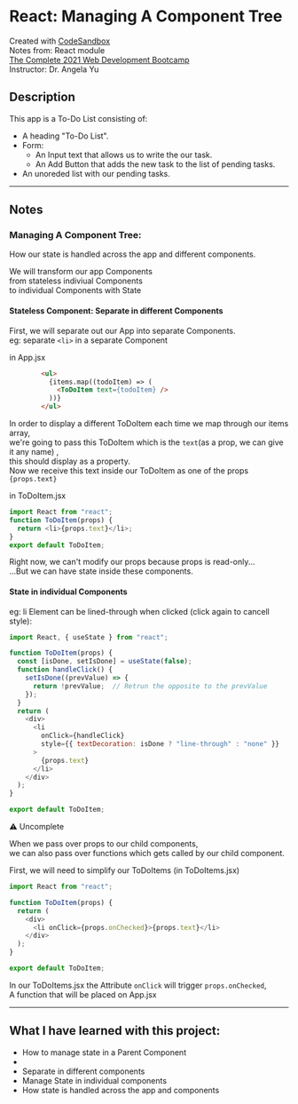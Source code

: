 # React: Managing A Component Tree
Created with [CodeSandbox](https://codesandbox.io/)  
Notes from: React module  
[The Complete 2021 Web Development Bootcamp](https://www.udemy.com/course/the-complete-web-development-bootcamp/)  
Instructor: Dr. Angela Yu 


## Description
This app is a To-Do List consisting of:
* A heading "To-Do List".
* Form:
  * An Input text that allows us to write the our task.
  * An Add Button that adds the new task to the list of pending tasks.
* An unoreded list with our pending tasks.

---
## Notes 

### Managing A Component Tree:
How our state is handled across the app and different components.      

We will transform our app Components     
from stateless indiviual Components    
to individual Components with State    

#### Stateless Component: Separate in different Components

First, we will separate out our App into separate Components.     
eg: separate ```<li>``` in a separate Component

 in App.jsx
```html
        <ul>
          {items.map((todoItem) => (
            <ToDoItem text={todoItem} />
          ))}
        </ul>
```
In order to display a different ToDoItem each time we map through our items array,       
we're going to pass this ToDoItem which is the ```text```(as a prop, we can give it any name) ,      
this should display as a property.      
Now we receive this text inside our ToDoItem as one of the props ```{props.text}```    

in ToDoItem.jsx
```javascript
import React from "react";
function ToDoItem(props) {
  return <li>{props.text}</li>;
}
export default ToDoItem;
```

Right now, we can't modify our props because props is read-only...    
...But we can have state inside these components.

#### State in individual Components

eg: li Element can be lined-through when clicked (click again to cancell style): 
```javascript
import React, { useState } from "react";

function ToDoItem(props) {
  const [isDone, setIsDone] = useState(false);
  function handleClick() {
    setIsDone((prevValue) => {
      return !prevValue;  // Retrun the opposite to the prevValue
    });
  }
  return (
    <div>
      <li
        onClick={handleClick}
        style={{ textDecoration: isDone ? "line-through" : "none" }}
      >
        {props.text}
      </li>
    </div>
  );
}

export default ToDoItem;
```


⚠️ Uncomplete

When we pass over props to our child components,       
we can also pass over functions which gets called by our child component.

First, we will need to simplify our ToDoItems (in ToDoItems.jsx)
```javascript
import React from "react";

function ToDoItem(props) {
  return (
    <div>
      <li onClick={props.onChecked}>{props.text}</li>
    </div>
  );
}

export default ToDoItem;
```
In our ToDoItems.jsx the Attribute ```onClick``` will trigger ```props.onChecked```,       
A function that will be placed on App.jsx



---
## What I have learned with this project:
* How to manage state in a Parent Component  
* 
* Separate in different components
* Manage State in individual components
* How state is handled across the app and components
